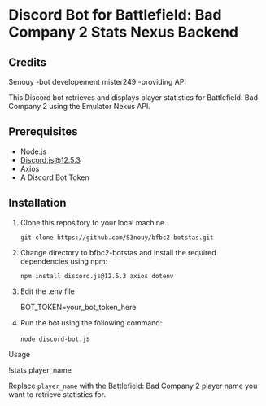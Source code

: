 # Discord Bot for Battlefield: Bad Company 2 Stats Nexus Backend
## Credits
Senouy -bot developement
mister249 -providing API

This Discord bot retrieves and displays player statistics for Battlefield: Bad Company 2 using the Emulator Nexus API.

## Prerequisites

- Node.js
- Discord.js@12.5.3
- Axios
- A Discord Bot Token

## Installation

1. Clone this repository to your local machine.

   `git clone https://github.com/S3nouy/bfbc2-botstas.git`

2. Change directory to bfbc2-botstas and install the required dependencies using npm:

   `npm install discord.js@12.5.3 axios dotenv`
   
3. Edit the .env file
   
   BOT_TOKEN=your_bot_token_here

4. Run the bot using the following command:

   `node discord-bot.j`s

Usage


   !stats player_name

Replace `player_name` with the Battlefield: Bad Company 2 player name you want to retrieve statistics for.
